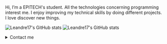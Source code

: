 

Hi, I’m a EPITECH's student. All the technologies concerning programming interest me. I enjoy improving my technical skills by doing different projects. I love discover new things.

![Leandre17's GitHub stats](https://github-readme-stats.vercel.app/api?username=Leandre17&show_icons=true&theme=merko&locale=fr&include_all_commits=true&count_private=true)
![Leandre17's GitHub stats](http://github-readme-streak-stats.herokuapp.com?user=Leandre17&theme=merko&hide_border=true&locale=fr)

<details>
    <summary>Contact me</summary>
    email: leandre.godet@epitech.eu
</details>
